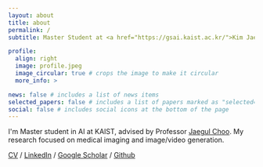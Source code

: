 ```yaml
---
layout: about
title: about
permalink: /
subtitle: Master Student at <a href="https://gsai.kaist.ac.kr/">Kim Jaechul Graduate School of AI, KAIST</a>

profile:
  align: right
  image: profile.jpeg
  image_circular: true # crops the image to make it circular
  more_info: >

news: false # includes a list of news items
selected_papers: false # includes a list of papers marked as "selected={true}"
social: false # includes social icons at the bottom of the page
---
```


I'm Master student in AI at KAIST, advised by Professor [Jaegul Choo](https://sites.google.com/site/jaegulchoo/). My research focused on medical imaging and image/video generation.

[CV](https://drive.google.com/file/d/15t6JNVgosSV6H-o_XpsOZf7_LQ991aAq/view?usp=sharing) / [LinkedIn](https://www.linkedin.com/in/saemee-choi/) / [Google Scholar](https://scholar.google.com/citations?user=nfxxEiwAAAAJ&hl=ko) / [Github](https://github.com/saemee007)
